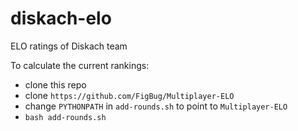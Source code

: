 # diskach-elo
ELO ratings of Diskach team

To calculate the current rankings:
* clone this repo
* clone `https://github.com/FigBug/Multiplayer-ELO`
* change `PYTHONPATH` in `add-rounds.sh` to point to `Multiplayer-ELO`
* `bash add-rounds.sh`
